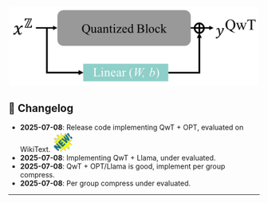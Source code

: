 <div align=center>
  <img src="imgs/QwT_illustration.png" width="500px" />
</div>


## 📌 Changelog

- **2025-07-08**: Release code implementing QwT + OPT, evaluated on WikiText. <img src="imgs/new.gif" alt="NEW" width="40"/>
- **2025-07-08**: Implementing QwT + Llama, under evaluated. 
- **2025-07-08**: QwT + OPT/Llama is good, implement per group compress. 
- **2025-07-08**: Per group compress under evaluated. 
---